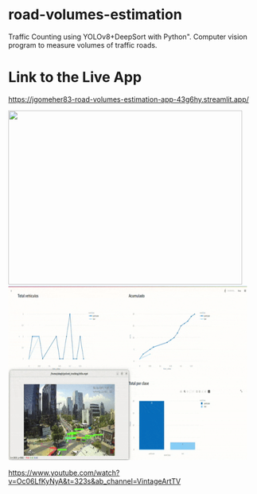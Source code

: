 # road-volumes-estimation
Traffic Counting using YOLOv8+DeepSort with Python". Computer vision program to measure volumes of traffic roads.

# Link to the Live App
https://jgomeher83-road-volumes-estimation-app-43g6hy.streamlit.app/

<img src="chile2.gif" height="350" width="470"/> <img src="chile3.gif" height="350" width="480"/>


https://www.youtube.com/watch?v=Oc06LfKyNyA&t=323s&ab_channel=VintageArtTV
